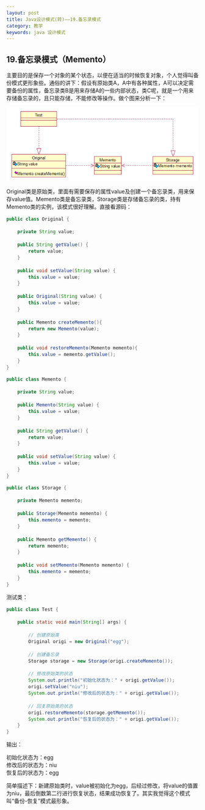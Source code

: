 ```yaml
---
layout: post
title: Java设计模式(转)——19.备忘录模式
category: 教学
keywords: java 设计模式
---
```


## 19.备忘录模式（Memento）

主要目的是保存一个对象的某个状态，以便在适当的时候恢复对象，个人觉得叫备份模式更形象些。通俗的讲下：假设有原始类A，A中有各种属性，A可以决定需要备份的属性，备忘录类B是用来存储A的一些内部状态，类C呢，就是一个用来存储备忘录的，且只能存储，不能修改等操作。做个图来分析一下：

<img src="/assets/img/content30.png">

Original类是原始类，里面有需要保存的属性value及创建一个备忘录类，用来保存value值。Memento类是备忘录类，Storage类是存储备忘录的类，持有Memento类的实例，该模式很好理解。直接看源码：

``` java
public class Original {
	
	private String value;
	
	public String getValue() {
		return value;
	}

	public void setValue(String value) {
		this.value = value;
	}

	public Original(String value) {
		this.value = value;
	}

	public Memento createMemento(){
		return new Memento(value);
	}
	
	public void restoreMemento(Memento memento){
		this.value = memento.getValue();
	}
}
```

``` java
public class Memento {
	
	private String value;

	public Memento(String value) {
		this.value = value;
	}

	public String getValue() {
		return value;
	}

	public void setValue(String value) {
		this.value = value;
	}
}
```

``` java
public class Storage {
	
	private Memento memento;
	
	public Storage(Memento memento) {
		this.memento = memento;
	}

	public Memento getMemento() {
		return memento;
	}

	public void setMemento(Memento memento) {
		this.memento = memento;
	}
}
```

测试类：

``` java
public class Test {

	public static void main(String[] args) {
		
		// 创建原始类
		Original origi = new Original("egg");

		// 创建备忘录
		Storage storage = new Storage(origi.createMemento());

		// 修改原始类的状态
		System.out.println("初始化状态为：" + origi.getValue());
		origi.setValue("niu");
		System.out.println("修改后的状态为：" + origi.getValue());

		// 回复原始类的状态
		origi.restoreMemento(storage.getMemento());
		System.out.println("恢复后的状态为：" + origi.getValue());
	}
}
```

输出：

初始化状态为：egg<br>
修改后的状态为：niu<br>
恢复后的状态为：egg<br>

简单描述下：新建原始类时，value被初始化为egg，后经过修改，将value的值置为niu，最后倒数第二行进行恢复状态，结果成功恢复了。其实我觉得这个模式叫“备份-恢复”模式最形象。

